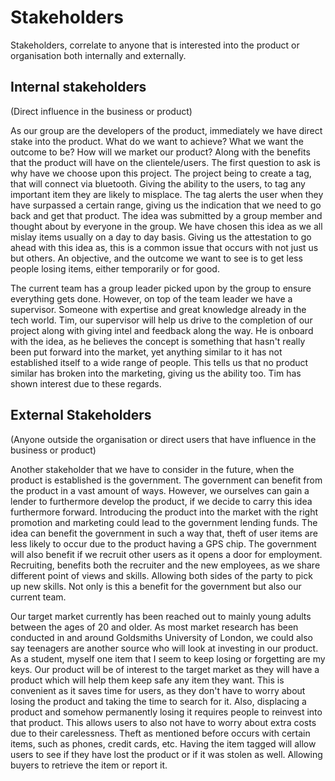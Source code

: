 # Stakeholders
Stakeholders, correlate to anyone that is interested into the product or organisation both internally and externally. 

## Internal stakeholders
(Direct influence in the business or product)

As our group are the developers of the product, immediately we have direct stake into the product. What do we want to achieve? What we want the outcome to be? How will we market our product? Along with the benefits that the product will have on the clientele/users. The first question to ask is why have we choose upon this project. The project being to create a tag, that will connect via bluetooth. Giving the ability to the users, to tag any important item they are likely to misplace. The tag alerts the user when they have surpassed a certain range, giving us the indication that we need to go back and get that product. The idea was submitted by a group member and thought about by everyone in the group. We have chosen this idea as we all mislay items usually on a day to day basis. Giving us the attestation to go ahead with this idea as, this is a common issue that occurs with not just us but others. An objective, and the outcome we want to see is to get less people losing items, either temporarily or for good. 

The current team has a group leader picked upon by the group to ensure everything gets done. However, on top of the team leader we have a supervisor. Someone with expertise and great knowledge already in the tech world. Tim, our supervisor will help us drive to the completion of our project along with giving intel and feedback along the way. He is onboard with the idea, as he believes the concept is something that hasn't really been put forward into the market, yet anything similar to it has not established itself to a wide range of people. This tells us that no product similar has broken into the marketing, giving us the ability too. Tim has shown interest due to these regards. 

## External Stakeholders
(Anyone outside the organisation or direct users that have influence in the business or product)

Another stakeholder that we have to consider in the future, when the product is established is the government. The government can benefit from the product in a vast amount of ways. However, we ourselves can gain a lender to furthermore develop the product, if we decide to carry this idea furthermore forward. Introducing the product into the market with the right promotion and marketing could lead to the government lending funds. The idea can benefit the government in such a way that, theft of user items are less likely to occur due to the product having a GPS chip. The government will also benefit if we recruit other users as it opens a door for employment. Recruiting, benefits both the recruiter and the new employees, as we share different point of views and skills. Allowing both sides of the party to pick up new skills. Not only is this a benefit for the government but also our current team. 

Our target market currently has been reached out to mainly young adults between the ages of 20 and older. As most market research has been conducted in and around Goldsmiths University of London, we could also say teenagers are another source who will look at investing in our product. As a student, myself one item that I seem to keep losing or forgetting are my keys. Our product will be of interest to the target market as they will have a product which will help them keep safe any item they want. This is convenient as it saves time for users, as they don't have to worry about losing the product and taking the time to search for it. Also, displacing a product and somehow permanently losing it requires people to reinvest into that product. This allows users to also not have to worry about extra costs due to their carelessness. Theft as mentioned before occurs with certain items, such as phones, credit cards, etc. Having the item tagged will allow users to see if they have lost the product or if it was stolen as well. Allowing buyers to retrieve the item or report it. 
